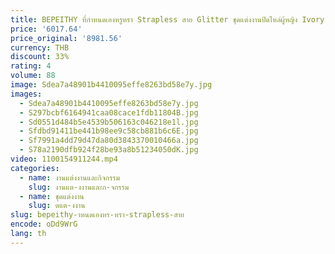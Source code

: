 ```yaml
---
title: BEPEITHY ที่กําหนดเองหรูหรา Strapless สาย Glitter ชุดแต่งงานปิดไหล่ผู้หญิง Ivory Bling-Bling เจ้าสาวชุดเจ้าสาว
price: '6017.64'
price_original: '8981.56'
currency: THB
discount: 33%
rating: 4
volume: 88
image: Sdea7a48901b4410095effe8263bd58e7y.jpg
images:
  - Sdea7a48901b4410095effe8263bd58e7y.jpg
  - S297bcbf6164941caa08cace1fdb11804B.jpg
  - Sd0551d484b5e4539b506163c046218e1l.jpg
  - Sfdbd91411be441b98ee9c58cb881b6c6E.jpg
  - Sf7991a4dd79d47da80d3843370010466a.jpg
  - S78a2190dfb924f28be93a8b51234050dK.jpg
video: 1100154911244.mp4
categories:
  - name: งานแต่งงานและกิจกรรม
    slug: งานแต-งงานและก-จกรรม
  - name: ชุดแต่งงาน
    slug: ดแต-งงาน
slug: bepeithy-าหนดเองหร-หรา-strapless-สาย
encode: oDd9WrG
lang: th
---
```

  